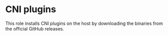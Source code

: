 # CNI plugins

This role installs CNI plugins on the host by downloading the binaries from the
official GitHub releases.
